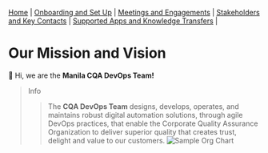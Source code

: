 [Home](index.md) | [Onboarding and Set Up](ons.md) | [Meetings and Engagements](mne.md) | [Stakeholders and Key Contacts](snkc.md) | [Supported Apps and Knowledge Transfers](sankt.md) |
# Our Mission and Vision
:wave: Hi, we are the **Manila CQA DevOps Team!**
> Info
> > The **CQA DevOps Team** designs, develops, operates, and maintains robust digital automation solutions, through agile DevOps practices, that enable the Corporate Quality Assurance Organization to deliver superior quality that creates trust, delight and value to our customers.
![Sample Org Chart](https://www.smartdraw.com/organizational-chart/img/orgchart-with-faces.png)
